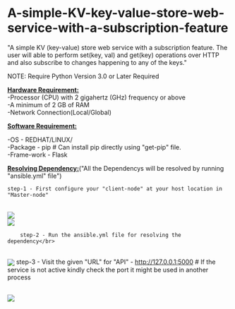 # A-simple-KV-key-value-store-web-service-with-a-subscription-feature
"A simple KV (key-value) store web service with a subscription feature. The  user will able to perform set(key, val) and get(key) operations over HTTP and also subscribe to changes happening to any of the keys."

NOTE: Require Python Version 3.0 or Later Required


<b><u>Hardware Requirement:</u></b></br>
 -Processor (CPU) with 2 gigahertz (GHz) frequency or above</br>
 -A minimum of 2 GB of RAM</br>
 -Network Connection(Local/Global)</br>

<b><u>Software Requirement:</b></u></br>

 -OS - REDHAT/LINUX/</br>
 -Package - pip # Can install pip directly using "get-pip" file.</br>
 -Frame-work - Flask</br>

<u><b>Resolving Dependency:</u></b>("All the Dependencys will be resolved by running "ansible.yml" file")


	step-1 - First configure your "client-node" at your host location in "Master-node"
	
</br>
<img align="center" src="https://user-images.githubusercontent.com/16596896/61273575-b52e8500-a75e-11e9-8883-b00541b01746.JPG">
</br>
<img align="center" src="https://user-images.githubusercontent.com/16596896/61273622-d3948080-a75e-11e9-8d41-929730f428d6.JPG">
		
		step-2 - Run the ansible.yml file for resolving the dependency</br>
</br><img align="center" src="https://user-images.githubusercontent.com/16596896/61590903-0205c780-ab74-11e9-8a59-e69e50f52998.JPG">
		step-3 - Visit the given "URL" for "API" - http://127.0.0.1:5000 # If the service is not active kindly check the port it might be used in another process
	
	
</br><img align="center" src="https://user-images.githubusercontent.com/16596896/61590908-21045980-ab74-11e9-80c5-cf01e6b6c536.JPG">	
	
		
		
		
		
		

		






